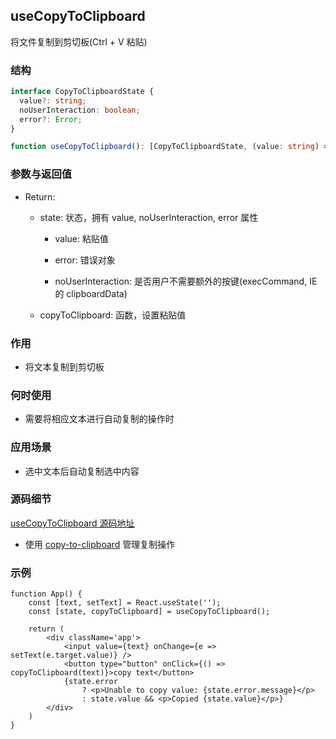 ## useCopyToClipboard

将文件复制到剪切板(Ctrl + V 粘贴)

### 结构

```ts
interface CopyToClipboardState {
  value?: string;
  noUserInteraction: boolean;
  error?: Error;
}

function useCopyToClipboard(): [CopyToClipboardState, (value: string) => void];
```
### 参数与返回值

- Return:

    - state: 状态，拥有 value, noUserInteraction, error 属性

        - value: 粘贴值

        - error: 错误对象

        - noUserInteraction: 是否用户不需要额外的按键(execCommand, IE 的 clipboardData)

    - copyToClipboard: 函数，设置粘贴值

### 作用

- 将文本复制到剪切板

### 何时使用

- 需要将相应文本进行自动复制的操作时

### 应用场景

- 选中文本后自动复制选中内容

### 源码细节

[useCopyToClipboard 源码地址](https://github.com/streamich/react-use/blob/master/src/useCopyToClipboard.ts)

- 使用 [copy-to-clipboard](https://www.npmjs.com/package/copy-to-clipboard) 管理复制操作

### 示例

```tsx
function App() {
    const [text, setText] = React.useState('');
    const [state, copyToClipboard] = useCopyToClipboard();

    return (
        <div className='app'>
            <input value={text} onChange={e => setText(e.target.value)} />
            <button type="button" onClick={() => copyToClipboard(text)}>copy text</button>
            {state.error
                ? <p>Unable to copy value: {state.error.message}</p>
                : state.value && <p>Copied {state.value}</p>}
        </div>
    )
}
```
